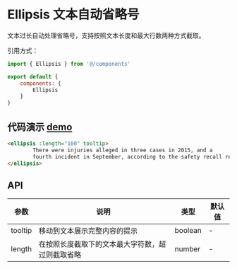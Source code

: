 # Ellipsis 文本自动省略号

文本过长自动处理省略号，支持按照文本长度和最大行数两种方式截取。

引用方式：

```js
import { Ellipsis } from '@/components'

export default {
    components: {
        Ellipsis
    }
}
```



## 代码演示  [demo](https://preview.pro.loacg.com/test/home)

```html
<ellipsis :length="100" tooltip>
        There were injuries alleged in three cases in 2015, and a
        fourth incident in September, according to the safety recall report. After meeting with US regulators in October, the firm decided to issue a voluntary recall.
</ellipsis>
```

## API

参数 | 说明 | 类型 | 默认值
----|------|-----|------
tooltip | 移动到文本展示完整内容的提示 | boolean | -
length | 在按照长度截取下的文本最大字符数，超过则截取省略 | number | -
